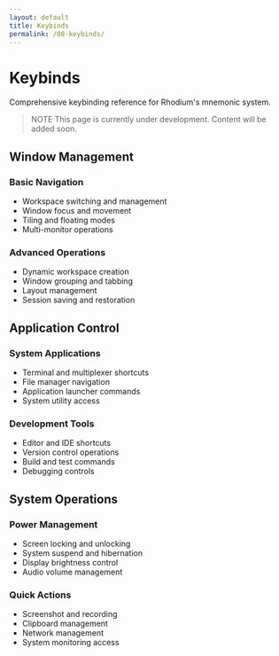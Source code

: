 ```yaml
---
layout: default
title: Keybinds
permalink: /08-keybinds/
---
```


# Keybinds

Comprehensive keybinding reference for Rhodium's mnemonic system.

> NOTE
> This page is currently under development. Content will be added soon.

## Window Management

### Basic Navigation
- Workspace switching and management
- Window focus and movement
- Tiling and floating modes
- Multi-monitor operations

### Advanced Operations
- Dynamic workspace creation
- Window grouping and tabbing
- Layout management
- Session saving and restoration

## Application Control

### System Applications
- Terminal and multiplexer shortcuts
- File manager navigation
- Application launcher commands
- System utility access

### Development Tools
- Editor and IDE shortcuts
- Version control operations
- Build and test commands
- Debugging controls

## System Operations

### Power Management
- Screen locking and unlocking
- System suspend and hibernation
- Display brightness control
- Audio volume management

### Quick Actions
- Screenshot and recording
- Clipboard management
- Network management
- System monitoring access
